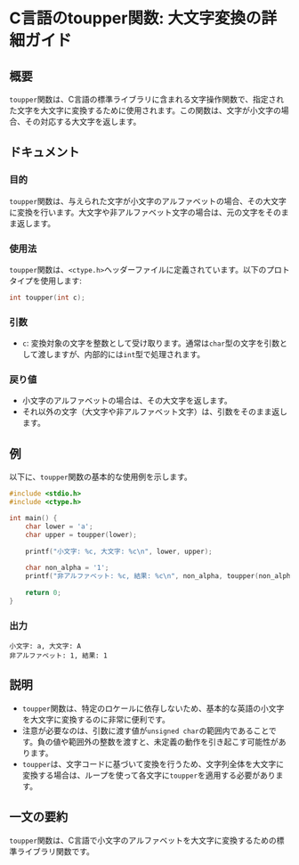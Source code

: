 <!--
Meta Description: # C言語のtoupper関数: 大文字変換の詳細ガイド ## 概要 `toupper`関数は、C言語の標準ライブラリに含まれる文字操作関数で、指定された文字を大文字に変換するために使用されます。この関数は、文字が小文字の場合、その対応する大文字を返します。 ## ドキュメント ### 目的 `to...
Meta Keywords: toupper, 関数は, char, int, lower
-->

# C言語のtoupper関数: 大文字変換の詳細ガイド

## 概要
`toupper`関数は、C言語の標準ライブラリに含まれる文字操作関数で、指定された文字を大文字に変換するために使用されます。この関数は、文字が小文字の場合、その対応する大文字を返します。

## ドキュメント
### 目的
`toupper`関数は、与えられた文字が小文字のアルファベットの場合、その大文字に変換を行います。大文字や非アルファベット文字の場合は、元の文字をそのまま返します。

### 使用法
`toupper`関数は、`<ctype.h>`ヘッダーファイルに定義されています。以下のプロトタイプを使用します:

```c
int toupper(int c);
```

### 引数
- `c`: 変換対象の文字を整数として受け取ります。通常は`char`型の文字を引数として渡しますが、内部的には`int`型で処理されます。

### 戻り値
- 小文字のアルファベットの場合は、その大文字を返します。
- それ以外の文字（大文字や非アルファベット文字）は、引数をそのまま返します。

## 例
以下に、`toupper`関数の基本的な使用例を示します。

```c
#include <stdio.h>
#include <ctype.h>

int main() {
    char lower = 'a';
    char upper = toupper(lower);
    
    printf("小文字: %c, 大文字: %c\n", lower, upper);
    
    char non_alpha = '1';
    printf("非アルファベット: %c, 結果: %c\n", non_alpha, toupper(non_alpha));
    
    return 0;
}
```

### 出力
```
小文字: a, 大文字: A
非アルファベット: 1, 結果: 1
```

## 説明
- `toupper`関数は、特定のロケールに依存しないため、基本的な英語の小文字を大文字に変換するのに非常に便利です。
- 注意が必要なのは、引数に渡す値が`unsigned char`の範囲内であることです。負の値や範囲外の整数を渡すと、未定義の動作を引き起こす可能性があります。
- `toupper`は、文字コードに基づいて変換を行うため、文字列全体を大文字に変換する場合は、ループを使って各文字に`toupper`を適用する必要があります。

## 一文の要約
`toupper`関数は、C言語で小文字のアルファベットを大文字に変換するための標準ライブラリ関数です。